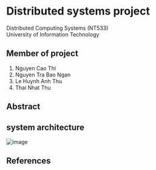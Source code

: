 # Distributed systems project
Distributed Computing Systems (NT533)  
University of Information Technology
## Member of project
1. Nguyen Cao Thi
2. Nguyen Tra Bao Ngan
3. Le Huynh Anh Thu
4. Thai Nhat Thu

## Abstract

## system architecture
![image](https://github.com/N3Twork-nc/Distributed_systems_project/assets/93419631/45e0d899-c96f-450a-a970-fed0ab15bd31)


## References
